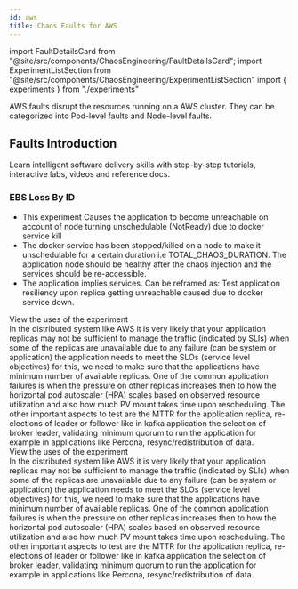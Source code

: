 ```yaml
---
id: aws
title: Chaos Faults for AWS
---
```


<!-- Import statement for Custom Components -->

import FaultDetailsCard from "@site/src/components/ChaosEngineering/FaultDetailsCard";
import ExperimentListSection from "@site/src/components/ChaosEngineering/ExperimentListSection"
import { experiments } from "./experiments"

<!-- Heading Description -->

AWS faults disrupt the resources running on a AWS cluster. They can be categorized into Pod-level faults and Node-level faults.

<!-- Experiment List and Search Bar (every experiment added below, need to be added in this file also) -->

<ExperimentListSection experiments={experiments} />

## Faults Introduction

Learn intelligent software delivery skills with step-by-step tutorials, interactive labs, videos and reference docs.

<!-- Code for Fault Card starts from here -->

<FaultDetailsCard category="aws">

<!-- please specify category in above tag to generate correct experiment icons and links by itself, if links are broken please contact @Sahil, that's me -->

### EBS Loss By ID

<!-- Need above heading in markdown ### for it to populate right navigation bar and generate links -->

- This experiment Causes the application to become unreachable on account of node turning unschedulable (NotReady) due to docker service kill
- The docker service has been stopped/killed on a node to make it unschedulable for a certain duration i.e TOTAL_CHAOS_DURATION. The application node should be healthy after the chaos injection and the services should be re-accessible.
- The application implies services. Can be reframed as: Test application resiliency upon replica getting unreachable caused due to docker service down.

<!-- <accordion color='green'/> has same usage as details but green in color -->

<accordion color="green">
    <summary>View the uses of the experiment</summary>
    In the distributed system like AWS it is very likely that your application replicas may not be sufficient to manage the traffic (indicated by SLIs) when some of the replicas are unavailable due to any failure (can be system or application) the application needs to meet the SLOs (service level objectives) for this, we need to make sure that the applications have minimum number of available replicas. One of the common application failures is when the pressure on other replicas increases then to how the horizontal pod autoscaler (HPA) scales based on observed resource utilization and also how much PV mount takes time upon rescheduling. The other important aspects to test are the MTTR for the application replica, re-elections of leader or follower like in kafka application the selection of broker leader, validating minimum quorum to run the application for example in applications like Percona, resync/redistribution of data.
</accordion>

<!-- <accordion /> has same usage as details with default blue color -->

<accordion>
    <summary>View the uses of the experiment</summary>
    In the distributed system like AWS it is very likely that your application replicas may not be sufficient to manage the traffic (indicated by SLIs) when some of the replicas are unavailable due to any failure (can be system or application) the application needs to meet the SLOs (service level objectives) for this, we need to make sure that the applications have minimum number of available replicas. One of the common application failures is when the pressure on other replicas increases then to how the horizontal pod autoscaler (HPA) scales based on observed resource utilization and also how much PV mount takes time upon rescheduling. The other important aspects to test are the MTTR for the application replica, re-elections of leader or follower like in kafka application the selection of broker leader, validating minimum quorum to run the application for example in applications like Percona, resync/redistribution of data.
</accordion>

<!-- ensure to enclose all markdown inside the <FaultDetailsCard/> tag-->

</FaultDetailsCard>

<!-- Code for Fault Card ends here -->
